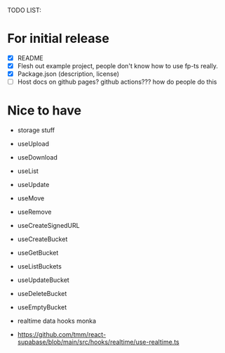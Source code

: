 TODO LIST:

# For initial release

- [x] README
- [x] Flesh out example project, people don't know how to use fp-ts really.
- [x] Package.json (description, license)
- [ ] Host docs on github pages? github actions??? how do people do this

# Nice to have

- storage stuff
- useUpload
- useDownload
- useList
- useUpdate
- useMove
- useRemove
- useCreateSignedURL

- useCreateBucket
- useGetBucket
- useListBuckets
- useUpdateBucket
- useDeleteBucket
- useEmptyBucket

- realtime data hooks monka
- https://github.com/tmm/react-supabase/blob/main/src/hooks/realtime/use-realtime.ts
